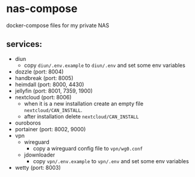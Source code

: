 # nas-compose
docker-compose files for my private NAS

## services:

- diun
  - copy `diun/.env.example` to `diun/.env` and set some env variables
- dozzle (port: 8004)
- handbreak (port: 8005)
- heimdall (port: 8000, 4430)
- jellyfin (port: 8001, 7359, 1900)
- nextcloud (port: 8006)
  - when it is a new installation create an empty file `nextcloud/CAN_INSTALL`.
  - after installation delete `nextcloud/CAN_INSTALL`
- ouroboros
- portainer (port: 8002, 9000)
- vpn
  - wireguard
    - copy a wireguard config file to `vpn/wg0.conf`
  - jdownloader
    - copy `vpn/.env.example` to `vpn/.env` and set some env variables
- wetty (port: 8003)